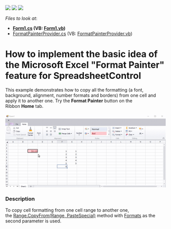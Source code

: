 <!-- default badges list -->
![](https://img.shields.io/endpoint?url=https://codecentral.devexpress.com/api/v1/VersionRange/128613703/19.2.2%2B)
[![](https://img.shields.io/badge/Open_in_DevExpress_Support_Center-FF7200?style=flat-square&logo=DevExpress&logoColor=white)](https://supportcenter.devexpress.com/ticket/details/T590741)
[![](https://img.shields.io/badge/📖_How_to_use_DevExpress_Examples-e9f6fc?style=flat-square)](https://docs.devexpress.com/GeneralInformation/403183)
<!-- default badges end -->
<!-- default file list -->
*Files to look at*:

* **[Form1.cs](./CS/WindowsFormsApplication1/Form1.cs) (VB: [Form1.vb](./VB/WindowsFormsApplication1/Form1.vb))**
* [FormatPainterProvider.cs](./CS/WindowsFormsApplication1/FormatPainterProvider.cs) (VB: [FormatPainterProvider.vb](./VB/WindowsFormsApplication1/FormatPainterProvider.vb))
<!-- default file list end -->
# How to implement the basic idea of the Microsoft Excel "Format Painter" feature for SpreadsheetControl


<p>This example demonstrates how to copy all the formatting (a font, background, alignment, number formats and borders) from one cell and apply it to another one. Try the <strong>Format Painter</strong> button on the Ribbon <strong>Home</strong> tab. <br><br><img src="https://raw.githubusercontent.com/DevExpress-Examples/how-to-implement-the-basic-idea-of-the-microsoft-excel-format-painter-feature-for-spreadsh-t590741/17.2.3+/media/29e99ccc-6db9-449b-9844-a481dd9d17d3.png"></p>


<h3>Description</h3>

<p>To copy cell formatting from one cell range to another one, the&nbsp;<a href="https://documentation.devexpress.com/CoreLibraries/DevExpress.Spreadsheet.Range.CopyFrom.method(wtDA4Q)">Range.CopyFrom(Range, PasteSpecial)</a>&nbsp;method with&nbsp;<a href="https://documentation.devexpress.com/CoreLibraries/DevExpress.Spreadsheet.PasteSpecial.enum">Formats</a>&nbsp;as the second parameter is used.</p>

<br/>



